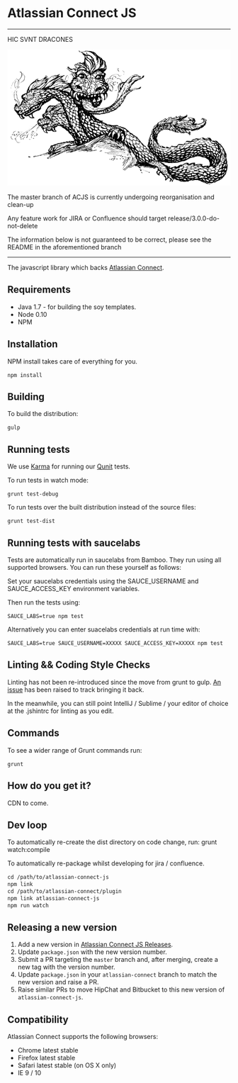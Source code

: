 Atlassian Connect JS
===

-------

HIC SVNT DRACONES

![Dragon](Dragon.png)

The master branch of ACJS is currently undergoing reorganisation and clean-up

Any feature work for JIRA or Confluence should target release/3.0.0-do-not-delete

The information below is not guaranteed to be correct, please see the README in the aforementioned branch

-------

The javascript library which backs [Atlassian Connect](http://connect.atlassian.com).

Requirements
------------

- Java 1.7 - for building the soy templates.
- Node 0.10
- NPM

Installation
------------

NPM install takes care of everything for you.

    npm install

Building
--------

To build the distribution:

    gulp

Running tests
-------------

We use [Karma](http://karma-runner.github.io/0.10/index.html) for running our [Qunit](http://qunitjs.com/) tests.

To run tests in watch mode:

    grunt test-debug

To run tests over the built distribution instead of the source files:

    grunt test-dist

Running tests with saucelabs
----------------------------

Tests are automatically run in saucelabs from Bamboo. They run using all supported browsers. You can run these yourself as follows:

Set your saucelabs credentials using the SAUCE_USERNAME and SAUCE_ACCESS_KEY environment variables.

Then run the tests using:

    SAUCE_LABS=true npm test

Alternatively you can enter suacelabs credentials at run time with:

    SAUCE_LABS=true SAUCE_USERNAME=XXXXX SAUCE_ACCESS_KEY=XXXXX npm test

Linting && Coding Style Checks
------------------------------

Linting has not been re-introduced since the move from grunt to gulp. [An issue](https://ecosystem.atlassian.net/browse/ACJS-35) has been raised to track bringing it back.

In the meanwhile, you can still point IntelliJ / Sublime / your editor of choice at the .jshintrc for linting as you edit.

Commands
--------

To see a wider range of Grunt commands run:

    grunt

How do you get it?
------------------

CDN to come.

Dev loop
------------------

To automatically re-create the dist directory on code change, run:
    grunt watch:compile

To automatically re-package whilst developing for jira / confluence.

    cd /path/to/atlassian-connect-js
    npm link
    cd /path/to/atlassian-connect/plugin
    npm link atlassian-connect-js
    npm run watch

Releasing a new version
------------------------

1. Add a new version in [Atlassian Connect JS Releases](https://extranet.atlassian.com/display/ARA/Atlassian+Connect+JS+Releases).
2. Update `package.json` with the new version number.
3. Submit a PR targeting the `master` branch and, after merging, create a new tag with the version number.
4. Update `package.json` in your `atlassian-connect` branch to match the new version and raise a PR.
5. Raise similar PRs to move HipChat and Bitbucket to this new version of `atlassian-connect-js`.

Compatibility
-------------

Atlassian Connect supports the following browsers:

- Chrome latest stable
- Firefox latest stable
- Safari latest stable (on OS X only)
- IE 9 / 10
